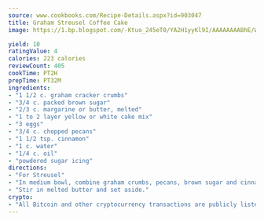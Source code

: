 ```yaml
---
source: www.cookbooks.com/Recipe-Details.aspx?id=903047
title: Graham Streusel Coffee Cake
image: https://1.bp.blogspot.com/-Ktuo_245eT0/YA2H1yyKl9I/AAAAAAAABhE/WMoqSq2tWOcgMkPaLYZ-49h8pVDUUwFCQCLcBGAsYHQ/s307/5.png

yield: 10
ratingValue: 4
calories: 223 calories
reviewCount: 405
cookTime: PT2H
prepTime: PT32M
ingredients:
- "1 1/2 c. graham cracker crumbs"
- "3/4 c. packed brown sugar"
- "2/3 c. margarine or butter, melted"
- "1 to 2 layer yellow or white cake mix"
- "3 eggs"
- "3/4 c. chopped pecans"
- "1 1/2 tsp. cinnamon"
- "1 c. water"
- "1/4 c. oil"
- "powdered sugar icing"
directions:
- "For Streusel"
- "In medium bowl, combine graham crumbs, pecans, brown sugar and cinnamon."
- "Stir in melted butter and set aside."
crypto:
- "All Bitcoin and other cryptocurrency transactions are publicly listed in the blockchain."
---
```

